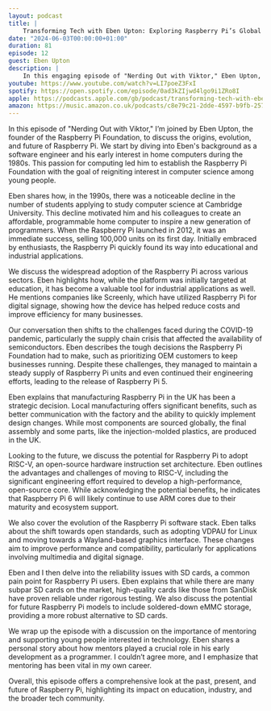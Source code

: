```yaml
---
layout: podcast
title: |
    Transforming Tech with Eben Upton: Exploring Raspberry Pi’s Global Impact from Education to Industry
date: "2024-06-03T00:00:00+01:00"
duration: 81
episode: 12
guest: Eben Upton
description: |
    In this engaging episode of "Nerding Out with Viktor," Eben Upton, the visionary behind Raspberry Pi, discusses the journey of Raspberry Pi from enhancing computer science education to its industrial applications, including digital signage solutions like Screenly, while addressing key topics like SD card durability and the potential of RISC-V in future platforms.
youtube: https://www.youtube.com/watch?v=LI7poeZ3FxI
spotify: https://open.spotify.com/episode/0ad3kZIjwd4lgo9i1ZRo8I
apple: https://podcasts.apple.com/gb/podcast/transforming-tech-with-eben-upton-exploring-raspberry/id1722663295?i=1000657611219
amazon: https://music.amazon.co.uk/podcasts/c8e79c21-2dde-4597-b9fb-257ecbc2bf29/episodes/5e781732-e618-4b2b-a273-9c80e2b2b522/nerding-out-with-viktor-transforming-tech-with-eben-upton-exploring-raspberry-pi%E2%80%99s-global-impact-from-education-to-industry
---
```


In this episode of "Nerding Out with Viktor," I’m joined by Eben Upton, the founder of the Raspberry Pi Foundation, to discuss the origins, evolution, and future of Raspberry Pi. We start by diving into Eben's background as a software engineer and his early interest in home computers during the 1980s. This passion for computing led him to establish the Raspberry Pi Foundation with the goal of reigniting interest in computer science among young people.

Eben shares how, in the 1990s, there was a noticeable decline in the number of students applying to study computer science at Cambridge University. This decline motivated him and his colleagues to create an affordable, programmable home computer to inspire a new generation of programmers. When the Raspberry Pi launched in 2012, it was an immediate success, selling 100,000 units on its first day. Initially embraced by enthusiasts, the Raspberry Pi quickly found its way into educational and industrial applications.

We discuss the widespread adoption of the Raspberry Pi across various sectors. Eben highlights how, while the platform was initially targeted at education, it has become a valuable tool for industrial applications as well. He mentions companies like Screenly, which have utilized Raspberry Pi for digital signage, showing how the device has helped reduce costs and improve efficiency for many businesses.

Our conversation then shifts to the challenges faced during the COVID-19 pandemic, particularly the supply chain crisis that affected the availability of semiconductors. Eben describes the tough decisions the Raspberry Pi Foundation had to make, such as prioritizing OEM customers to keep businesses running. Despite these challenges, they managed to maintain a steady supply of Raspberry Pi units and even continued their engineering efforts, leading to the release of Raspberry Pi 5.

Eben explains that manufacturing Raspberry Pi in the UK has been a strategic decision. Local manufacturing offers significant benefits, such as better communication with the factory and the ability to quickly implement design changes. While most components are sourced globally, the final assembly and some parts, like the injection-molded plastics, are produced in the UK.

Looking to the future, we discuss the potential for Raspberry Pi to adopt RISC-V, an open-source hardware instruction set architecture. Eben outlines the advantages and challenges of moving to RISC-V, including the significant engineering effort required to develop a high-performance, open-source core. While acknowledging the potential benefits, he indicates that Raspberry Pi 6 will likely continue to use ARM cores due to their maturity and ecosystem support.

We also cover the evolution of the Raspberry Pi software stack. Eben talks about the shift towards open standards, such as adopting VDPAU for Linux and moving towards a Wayland-based graphics interface. These changes aim to improve performance and compatibility, particularly for applications involving multimedia and digital signage.

Eben and I then delve into the reliability issues with SD cards, a common pain point for Raspberry Pi users. Eben explains that while there are many subpar SD cards on the market, high-quality cards like those from SanDisk have proven reliable under rigorous testing. We also discuss the potential for future Raspberry Pi models to include soldered-down eMMC storage, providing a more robust alternative to SD cards.

We wrap up the episode with a discussion on the importance of mentoring and supporting young people interested in technology. Eben shares a personal story about how mentors played a crucial role in his early development as a programmer. I couldn’t agree more, and I emphasize that mentoring has been vital in my own career.

Overall, this episode offers a comprehensive look at the past, present, and future of Raspberry Pi, highlighting its impact on education, industry, and the broader tech community.
